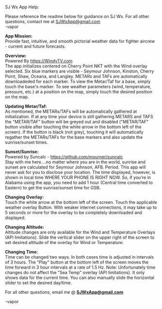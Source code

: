 SJ Wx App Help:

Please reference the readme below for guidance on SJ Wx.  For all other questions, contact me at SJWxApp@gmail.com <br>
-vapor

<strong>App Mission:</strong><br>
Provide fast, intuitive, and smooth pictorial weather data for fighter aircrew - current and future forecasts.

<strong>Overview:</strong><br>
Powered By https://WindyTV.com <br>
The app initializes centered on Cherry Point NKT with the Wind overlay selected.  Six blue markers are visible  - Seymour Johnson, Kinston, Cherry Point, Shaw, Oceana, and Langley.  METARs and TAFs are automatically downloadeded for each marker.  To view the Metar/Taf for a base, simply touch the base's marker.  To see weather parameters (wind, temperature, pressure, etc.) at a position on the map, simply touch the desired position on the map.


<strong>Updating Metar/Taf:</strong><br>
As mentioned, the METARs/TAFs will be automatically gathered at initialization.  If at any time your device is still gathering METARS and TAFS the "METAR/TAF" button will be greyed out and disabled ("METAR/TAF" button visible after touching the white arrow in the bottom left of the screen). If the button is black (not grey), touching it will automatically regather the METARs/TAFs for the base markers and also update the sunrise/sunset times.

<strong>Sunset/Sunrise:</strong><br>
Powered by Suncalc - https://github.com/mourner/suncalc <br>
Stay with me here....no matter where you are in the world, sunrise and sunset are calculated for Seymour Johnson, AFB. Period.  This app will never ask for you to disclose your location. The time displayed, however, is shown in local time WHERE YOUR PHONE IS RIGHT NOW.  So, if you're in Alabama using the app, you need to add 1 hour (Central time converted to Eastern) to get the sunrise/sunset time for GSB.  

<strong>Changing Overlay:</strong><br>
Touch the white arrow at the bottom left of the screen.  Touch the applicable weather overlay Button.  With weaker internet connections, it may take up to 5 seconds or more for the overlay to be completely downloaded and displayed.

<strong>Changing Altitude:</strong><br>
Altitude changes are only available for the Wind and Temperature Overlays (API limitations).  Slide the vertical slider on the upper right of the screen to set desired altitude of the overlay for Wind or Temperature.   

<strong>Changing Time:</strong><br>
Time can be changed two ways.  In both cases time is adjusted in intervals of 3 hours.  The "Play" button at the bottom left of the screen moves the time forward in 3 hour intervals at a rate of 1.5 Hz.  Note: Unfortunately time changes do not affect the "Sea Temp" overlay (API limitations).  It only shows data for the current time.  You can also manually slide the horizontal slider to set the desired day/time.

For all other questions, email me @
<strong>SJWxApp@gmail.com</strong>

-vapor

